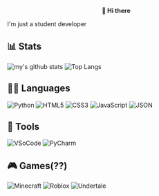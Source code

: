 <p align="center"; font-size=72px;>
<b>👋 Hi there</b>
</p>

I'm just a student developer

## 📊 Stats

![my's github stats](https://github-readme-stats.vercel.app/api?username=GDNOOB1324&theme=dark)
![Top Langs](https://github-readme-stats.vercel.app/api/top-langs/?username=GDNOOB1324&layout=compact&theme=dark)

## 👩‍💻 Languages

![Python](https://img.shields.io/badge/Python-3776AB.svg?style=for-the-badge&logo=Python&logoColor=white)
![HTML5](https://img.shields.io/badge/HTML5-E34F26.svg?style=for-the-badge&logo=HTML5&logoColor=white)
![CSS3](https://img.shields.io/badge/CSS3-1572B6.svg?style=for-the-badge&logo=CSS3&logoColor=white)
![JavaScript](https://img.shields.io/badge/JavaScript-F7DF1E.svg?style=for-the-badge&logo=JavaScript&logoColor=black)
![JSON](https://img.shields.io/badge/JSON-000000.svg?style=for-the-badge&logo=JSON&logoColor=white)

## 🔨 Tools

![VSoCode](https://img.shields.io/badge/VSCode-007ACC.svg?style=for-the-badge&logo=VisualStudioCode&logoColor=white)
![PyCharm](https://img.shields.io/badge/PyCharm-000000.svg?style=for-the-badge&logo=PyCharm&logoColor=white)

## 🎮 Games(??)

![Minecraft](https://img.shields.io/badge/Minecraft-62B47A.svg?style=for-the-badge&logo=Minecraft&logoColor=white)
![Roblox](https://img.shields.io/badge/Roblox-000000.svg?style=for-the-badge&logo=Roblox&logoColor=white)
![Undertale](https://img.shields.io/badge/Undertale-E71D29.svg?style=for-the-badge&logo=Undertale&logoColor=white)

